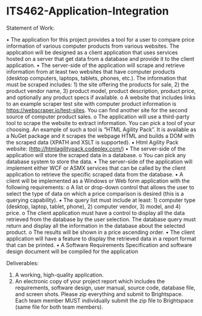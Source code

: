 # ITS462-Application-Integration

Statement of Work:

• The application for this project provides a tool for a user to compare price information of various computer products from various websites. The application will be designed as a client application that uses services hosted on a server that get data from a database and provide it to the client application. • The server-side of the application will scrape and retrieve information from at least two websites that have computer products (desktop computers, laptops, tablets, phones, etc.). The information that must be scraped includes: 1) the site offering the products for sale, 2) the product vendor name, 3) product model, product description, product price, and optionally any product specs if available. o A website that includes links to an example scraper test site with computer product information is https://webscraper.io/test-sites. You can find another site for the second source of computer product sales. o The application will use a third-party tool to scrape the website to extract information. You can pick a tool of your choosing. An example of such a tool is “HTML Agility Pack”. It is available as a NuGet package and it scrapes the webpage HTML and builds a DOM with the scraped data (XPATH and XSLT is supported). ▪ Html Agility Pack website: (http://htmlagilitypack.codeplex.com/) • The server-side of the application will store the scraped data in a database. o You can pick any database system to store the data. • The server-side of the application will implement either WCF or ASMX services that can be called by the client application to retrieve the specific scraped data from the database. • A client will be implemented as a Windows or Web form application with the following requirements: o A list or drop-down control that allows the user to select the type of data on which a price comparison is desired (this is a querying capability). ▪ The query list must include at least: 1) computer type (desktop, laptop, tablet, phone), 2) computer vendor, 3) model, and 4) price. o The client application must have a control to display all the data retrieved from the database by the user selection. The database query must return and display all the information in the database about the selected product. o The results will be shown in a price ascending order. • The client application will have a feature to display the retrieved data in a report format that can be printed. • A Software Requirements Specification and software design document will be compiled for the application

Deliverables:

1. A working, high-quality application.
2. An electronic copy of your project report which includes the requirements, software design, user manual, source code, database file, and screen shots. Please zip everything and submit to Brightspace. Each team member MUST individually submit the zip file to Brightspace (same file for both team members).
